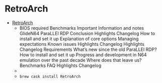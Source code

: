 # RetroArch
- [RetroArch](https://www.libretro.com/)
  -  BIOS required Benchmarks Important Information and notes GlideN64 ParaLLEl RDP Conclusion Highlights Changelog How to install and set it up Explanation of core options Managing expectations Known issues Highlights Changelog Highlights Changelog Requirements What’s new since the old ParaLLEl RDP? How to install and set it up Progress and development in N64 emulation over the past decade Where does that leave us? Benchmarks FAQ Highlights Changelog
  - 
  - `brew cask install RetroArch`
